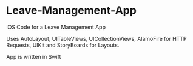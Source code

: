 # Leave-Management-App
iOS Code for a Leave Management App

Uses AutoLayout, UITableViews, UICollectionViews, AlamoFire for HTTP Requests, UIKit and StoryBoards for Layouts.

App is written in Swift
